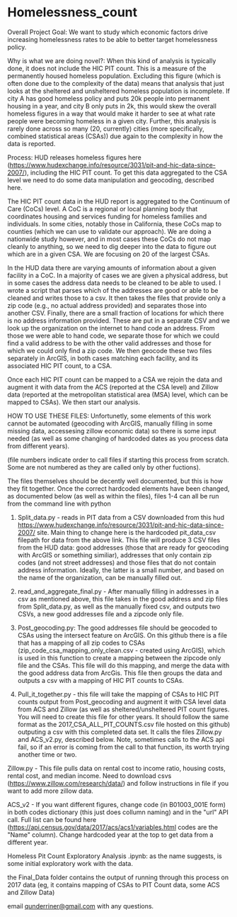 # Homelessness_count
Overall Project Goal: We want to study which economic factors drive increasing homelessness rates to be able to better target homelessness policy. 

Why is what we are doing novel?: When this kind of analysis is typically done, it does not include the HIC PIT count. This is a measure of the permanently housed homeless population. Excluding this figure (which is often done due to the complexity of the data) means that analysis that just looks at the sheltered and unsheltered homeless population is incomplete. If city A has good homeless policy and puts 20k people into permanent housing in a year, and city B only puts in 2k, this would skew the overall homeless figures in a way that would make it harder to see at what rate people were becoming homeless in a given city. Further, this analysis is rarely done across so many (20, currently) cities (more specifically, combined statistical areas (CSAs)) due again to the complexity in how the data is reported.

Process: HUD releases homeless figures here (https://www.hudexchange.info/resource/3031/pit-and-hic-data-since-2007/), including the HIC PIT count. To get this data aggregated to the CSA level we need to do some data manipulation and geocoding, described here. 

The HIC PIT count data in the HUD report is aggregated to the Continuum of Care (CoCs) level. A CoC is a regional or local planning body that coordinates housing and services funding for homeless families and individuals. In some cities, notably those in California, these CoCs map to counties (which we can use to validate our approach). We are doing a nationwide study however, and in most cases these CoCs do not map cleanly to anything, so we need to dig deeper into the data to figure out which are in a given CSA. We are focusing on 20 of the largest CSAs. 

In the HUD data there are varying amounts of information about a given facility in a CoC. In a majority of cases we are given a physical address, but in some cases the address data needs to be cleaned to be able to used. I wrote a script that parses which of the addresses are good or able to be cleaned and writes those to a csv. It then takes the files that provide only a zip code (e.g., no actual address provided) and separates those into another CSV. Finally, there are a small fraction of locations for which there is no address information provided. These are put in a separate CSV and we look up the organization on the internet to hand code an address. From those we were able to hand code, we separate those for which we could find a valid address to be with the other valid addresses and those for which we could only find a zip code. We then geocode these two files separately in ArcGIS, in both cases matching each facility, and its associated HIC PIT count, to a CSA.

Once each HIC PIT count can be mapped to a CSA we rejoin the data and augment it with data from the ACS (reported at the CSA level) and Zillow data (reported at the metropolitan statistical area (MSA) level, which can be mapped to CSAs). We then start our analysis. 

HOW TO USE THESE FILES: Unfortunetly, some elements of this work cannot be automated (geocoding with ArcGIS, manually filling in some missing data, accessesing zillow economic data) so there is some input needed (as well as some changing of hardcoded dates as you process data from different years).  

(file numbers indicate order to call files if starting this process from scratch. Some are not numbered as they are called only by other fuctions).

The files themselves should be decently well documented, but this is how they fit together. Once the correct hardcoded elements have been changed, as documented below (as well as within the files), files 1-4 can all be run from the command line with python <filename>

1. Split_data.py - reads in PIT data from a CSV downloaded from this hud https://www.hudexchange.info/resource/3031/pit-and-hic-data-since-2007/ site. Main thing to change here is the hardcoded pit_data_csv filepath for data from the above link. This file will produce 3 CSV files from the HUD data: good addresses (those that are ready for geocoding with ArcGIS or something similiar), addresses that only contain zip codes (and not street addresses) and those files that do not contain address information. Ideally, the latter is a small number, and based on the name of the organization, can be manually filled out.

2. read_and_aggregate_final.py - After manually filling in addresses in a csv as mentioned above, this file takes in the good address and zip files from Split_data.py, as well as the manually fixed csv, and outputs two CSVs, a new good addresses file and a zipcode only file. 

3. Post_geocoding.py: The good addresses file should be geocoded to CSAs using the intersect feature on ArcGIS. On this github there is a file that has a mapping of all zip codes to CSAs (zip_code_csa_mapping_only_clean.csv - created using ArcGIS), which is used in this function to create a mapping between the zipcode only file and the CSAs. This file will do this mapping, and merge the data with the good address data from ArcGis. This file then groups the data and outputs a csv with a mapping of HIC PIT counts to CSAs. 

4. Pull_it_together.py - this file will take the mapping of CSAs to HIC PIT counts output from Post_geocoding and augment it with CSA level data from ACS and Zillow (as well as sheltered/unsheltered PIT count figures. You will need to create this file for other years. It should follow the same format as the 2017_CSA_ALL_PIT_COUNTS.csv file hosted on this github) outputing a csv with this completed data set. It calls the files Zillow.py and ACS_v2.py, described below. Note, sometimes calls to the ACS api fail, so if an error is coming from the call to that function, its worth trying another time or two. 

Zillow.py - This file pulls data on rental cost to income ratio, housing costs, rental cost, and median income. Need to download csvs (https://www.zillow.com/research/data/) and follow instructions in file if you want to add more zillow data. 

ACS_v2 - If you want different figures, change code (in B01003_001E form) in both codes dictionary (this just does collumn naming) and in the "url" API call. Full list can be found here (https://api.census.gov/data/2017/acs/acs1/variables.html codes are the "Name" column). Change hardcoded year at the top to get data from a different year. 

Homeless Pit Count Exploratory Analysis .ipynb: as the name suggests, is some initial exploratory work with the data. 

the Final_Data folder contains the output of running through this process on 2017 data (eg, it contains mapping of CSAs to PIT Count data, some ACS and Zillow Data) 

email qunderriner@gmail.com with any questions. 
